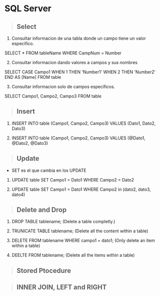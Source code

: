 # SQL Server

> ## Select

1. Consultar informacion de una tabla donde un campo tiene un valor especifico.

SELECT * FROM tableName WHERE CampNum = Number

2. Consultar informacion dando valores a campos y sus nombres

SELECT CASE Campo1 WHEN 1 THEN 'Number1' WHEN 2 THEN 'Number2' END AS [Name] FROM table

3. Consultar informacion solo de campos especificos.

SELECT Campo1, Campo2, Campo3 FROM table

> ## Insert

1. INSERT INTO table (Campo1, Campo2, Campo3)
VALUES (Dato1, Dato2, Dato3)

2. INSERT INTO table (Campo1, Campo2, Campo3)
VALUES (@Dato1, @Dato2, @Dato3)

> ## Update

* SET es el que cambia en los UPDATE

1. UPDATE table SET Campo1 = Dato1 WHERE Campo2 = Dato2

2. UPDATE table SET Campo1 = Dato1 WHERE Campo2 in (dato2, dato3, dato4)

> ## Delete and Drop

1. DROP TABLE tablename; (Delete a table completly.)

2. TRUNICATE TABLE tablename; (Delete all the content within a table)

3. DELETE FROM tablename WHERE campo1 = dato1; (Only delete an item within a table)

4. DEELTE FROM tablename; (Delete all the items within a table)

> ## Stored Ptocedure


> ## INNER JOIN, LEFT and RIGHT

> ## 